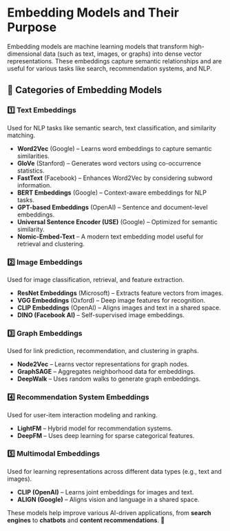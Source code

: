 # Embedding Models and Their Purpose

Embedding models are machine learning models that transform high-dimensional data (such as text, images, or graphs) into dense vector representations. These embeddings capture semantic relationships and are useful for various tasks like search, recommendation systems, and NLP.

## **📌 Categories of Embedding Models**

### **1️⃣ Text Embeddings**
Used for NLP tasks like semantic search, text classification, and similarity matching.  
- **Word2Vec** (Google) – Learns word embeddings to capture semantic similarities.  
- **GloVe** (Stanford) – Generates word vectors using co-occurrence statistics.  
- **FastText** (Facebook) – Enhances Word2Vec by considering subword information.  
- **BERT Embeddings** (Google) – Context-aware embeddings for NLP tasks.  
- **GPT-based Embeddings** (OpenAI) – Sentence and document-level embeddings.  
- **Universal Sentence Encoder (USE)** (Google) – Optimized for semantic similarity.  
- **Nomic-Embed-Text** – A modern text embedding model useful for retrieval and clustering.  

### **2️⃣ Image Embeddings**
Used for image classification, retrieval, and feature extraction.  
- **ResNet Embeddings** (Microsoft) – Extracts feature vectors from images.  
- **VGG Embeddings** (Oxford) – Deep image features for recognition.  
- **CLIP Embeddings** (OpenAI) – Aligns images and text in a shared space.  
- **DINO (Facebook AI)** – Self-supervised image embeddings.  

### **3️⃣ Graph Embeddings**
Used for link prediction, recommendation, and clustering in graphs.  
- **Node2Vec** – Learns vector representations for graph nodes.  
- **GraphSAGE** – Aggregates neighborhood data for embeddings.  
- **DeepWalk** – Uses random walks to generate graph embeddings.  

### **4️⃣ Recommendation System Embeddings**
Used for user-item interaction modeling and ranking.  
- **LightFM** – Hybrid model for recommendation systems.  
- **DeepFM** – Uses deep learning for sparse categorical features.  

### **5️⃣ Multimodal Embeddings**
Used for learning representations across different data types (e.g., text and images).  
- **CLIP (OpenAI)** – Learns joint embeddings for images and text.  
- **ALIGN (Google)** – Aligns vision and language in a shared space.  

These models help improve various AI-driven applications, from **search engines** to **chatbots** and **content recommendations**. 🚀  
